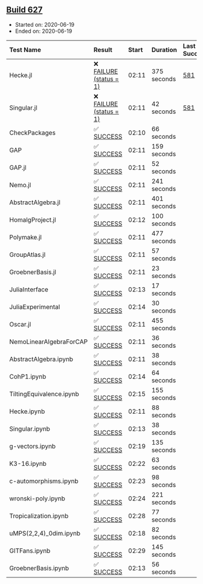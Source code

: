 ## [Build 627](https://oscarci.mathematik.uni-kl.de/job/oscar-julia-1.4/627/)

* Started on: 2020-06-19
* Ended on: 2020-06-19

| Test Name    | Result | Start | Duration | Last Success | First Failure |
|:-------------|:-------|:------|:---------|:-------------|:--------------|
| Hecke.jl | ❌ [FAILURE (status = 1)](https://oscarci.mathematik.uni-kl.de/job/oscar-julia-1.4/627/artifact/logs/build-627/Hecke.jl.log) | 02:11 | 375 seconds | [581](https://oscarci.mathematik.uni-kl.de/job/oscar-julia-1.4/581/) | [582](https://oscarci.mathematik.uni-kl.de/job/oscar-julia-1.4/582/) |
| Singular.jl | ❌ [FAILURE (status = 1)](https://oscarci.mathematik.uni-kl.de/job/oscar-julia-1.4/627/artifact/logs/build-627/Singular.jl.log) | 02:11 | 42 seconds | [581](https://oscarci.mathematik.uni-kl.de/job/oscar-julia-1.4/581/) | [582](https://oscarci.mathematik.uni-kl.de/job/oscar-julia-1.4/582/) |
| CheckPackages | ✅ [SUCCESS](https://oscarci.mathematik.uni-kl.de/job/oscar-julia-1.4/627/artifact/logs/build-627/CheckPackages.log) | 02:10 | 66 seconds |  |  |
| GAP | ✅ [SUCCESS](https://oscarci.mathematik.uni-kl.de/job/oscar-julia-1.4/627/artifact/logs/build-627/GAP.log) | 02:11 | 159 seconds |  |  |
| GAP.jl | ✅ [SUCCESS](https://oscarci.mathematik.uni-kl.de/job/oscar-julia-1.4/627/artifact/logs/build-627/GAP.jl.log) | 02:11 | 52 seconds |  |  |
| Nemo.jl | ✅ [SUCCESS](https://oscarci.mathematik.uni-kl.de/job/oscar-julia-1.4/627/artifact/logs/build-627/Nemo.jl.log) | 02:11 | 241 seconds |  |  |
| AbstractAlgebra.jl | ✅ [SUCCESS](https://oscarci.mathematik.uni-kl.de/job/oscar-julia-1.4/627/artifact/logs/build-627/AbstractAlgebra.jl.log) | 02:11 | 401 seconds |  |  |
| HomalgProject.jl | ✅ [SUCCESS](https://oscarci.mathematik.uni-kl.de/job/oscar-julia-1.4/627/artifact/logs/build-627/HomalgProject.jl.log) | 02:12 | 100 seconds |  |  |
| Polymake.jl | ✅ [SUCCESS](https://oscarci.mathematik.uni-kl.de/job/oscar-julia-1.4/627/artifact/logs/build-627/Polymake.jl.log) | 02:11 | 477 seconds |  |  |
| GroupAtlas.jl | ✅ [SUCCESS](https://oscarci.mathematik.uni-kl.de/job/oscar-julia-1.4/627/artifact/logs/build-627/GroupAtlas.jl.log) | 02:11 | 57 seconds |  |  |
| GroebnerBasis.jl | ✅ [SUCCESS](https://oscarci.mathematik.uni-kl.de/job/oscar-julia-1.4/627/artifact/logs/build-627/GroebnerBasis.jl.log) | 02:11 | 23 seconds |  |  |
| JuliaInterface | ✅ [SUCCESS](https://oscarci.mathematik.uni-kl.de/job/oscar-julia-1.4/627/artifact/logs/build-627/JuliaInterface.log) | 02:13 | 17 seconds |  |  |
| JuliaExperimental | ✅ [SUCCESS](https://oscarci.mathematik.uni-kl.de/job/oscar-julia-1.4/627/artifact/logs/build-627/JuliaExperimental.log) | 02:14 | 30 seconds |  |  |
| Oscar.jl | ✅ [SUCCESS](https://oscarci.mathematik.uni-kl.de/job/oscar-julia-1.4/627/artifact/logs/build-627/Oscar.jl.log) | 02:11 | 455 seconds |  |  |
| NemoLinearAlgebraForCAP | ✅ [SUCCESS](https://oscarci.mathematik.uni-kl.de/job/oscar-julia-1.4/627/artifact/logs/build-627/NemoLinearAlgebraForCAP.log) | 02:11 | 36 seconds |  |  |
| AbstractAlgebra.ipynb | ✅ [SUCCESS](https://oscarci.mathematik.uni-kl.de/job/oscar-julia-1.4/627/artifact/logs/build-627/AbstractAlgebra.ipynb.log) | 02:11 | 38 seconds |  |  |
| CohP1.ipynb | ✅ [SUCCESS](https://oscarci.mathematik.uni-kl.de/job/oscar-julia-1.4/627/artifact/logs/build-627/CohP1.ipynb.log) | 02:14 | 64 seconds |  |  |
| TiltingEquivalence.ipynb | ✅ [SUCCESS](https://oscarci.mathematik.uni-kl.de/job/oscar-julia-1.4/627/artifact/logs/build-627/TiltingEquivalence.ipynb.log) | 02:15 | 155 seconds |  |  |
| Hecke.ipynb | ✅ [SUCCESS](https://oscarci.mathematik.uni-kl.de/job/oscar-julia-1.4/627/artifact/logs/build-627/Hecke.ipynb.log) | 02:11 | 88 seconds |  |  |
| Singular.ipynb | ✅ [SUCCESS](https://oscarci.mathematik.uni-kl.de/job/oscar-julia-1.4/627/artifact/logs/build-627/Singular.ipynb.log) | 02:13 | 38 seconds |  |  |
| g-vectors.ipynb | ✅ [SUCCESS](https://oscarci.mathematik.uni-kl.de/job/oscar-julia-1.4/627/artifact/logs/build-627/g-vectors.ipynb.log) | 02:19 | 135 seconds |  |  |
| K3-16.ipynb | ✅ [SUCCESS](https://oscarci.mathematik.uni-kl.de/job/oscar-julia-1.4/627/artifact/logs/build-627/K3-16.ipynb.log) | 02:22 | 63 seconds |  |  |
| c-automorphisms.ipynb | ✅ [SUCCESS](https://oscarci.mathematik.uni-kl.de/job/oscar-julia-1.4/627/artifact/logs/build-627/c-automorphisms.ipynb.log) | 02:23 | 98 seconds |  |  |
| wronski-poly.ipynb | ✅ [SUCCESS](https://oscarci.mathematik.uni-kl.de/job/oscar-julia-1.4/627/artifact/logs/build-627/wronski-poly.ipynb.log) | 02:24 | 221 seconds |  |  |
| Tropicalization.ipynb | ✅ [SUCCESS](https://oscarci.mathematik.uni-kl.de/job/oscar-julia-1.4/627/artifact/logs/build-627/Tropicalization.ipynb.log) | 02:28 | 77 seconds |  |  |
| uMPS(2,2,4)_0dim.ipynb | ✅ [SUCCESS](https://oscarci.mathematik.uni-kl.de/job/oscar-julia-1.4/627/artifact/logs/build-627/uMPS-2-2-4-_0dim.ipynb.log) | 02:18 | 82 seconds |  |  |
| GITFans.ipynb | ✅ [SUCCESS](https://oscarci.mathematik.uni-kl.de/job/oscar-julia-1.4/627/artifact/logs/build-627/GITFans.ipynb.log) | 02:29 | 145 seconds |  |  |
| GroebnerBasis.ipynb | ✅ [SUCCESS](https://oscarci.mathematik.uni-kl.de/job/oscar-julia-1.4/627/artifact/logs/build-627/GroebnerBasis.ipynb.log) | 02:13 | 56 seconds |  |  |
